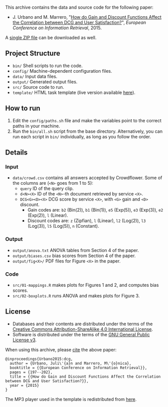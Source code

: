 This archive contains the data and source code for the following paper:

* J. Urbano and M. Marrero, "[How do Gain and Discount Functions Affect the Correlation between DCG and User Satisfaction?](http://julian-urbano.info/wp-content/uploads/062-how-gain-discount-functions-affect-correlation-system-effectiveness-user-satisfaction.pdf)", *European Conference on Information Retrieval*, 2015.

A [single ZIP file](https://github.com/julian-urbano/ecir2015-dcg/archive/master.zip) can be downloaded as well.

## Project Structure

* `bin/` Shell scripts to run the code.
* `config/` Machine-dependent configuration files.
* `data/` Input data files.
* `output/` Generated output files.
* `src/` Source code to run.
* `template/` HTML task template (live version available [here](http://julian-urbano.github.io/ecir2015-dcg/template/)).

## How to run

1. Edit the `config/paths.sh` file and make the variables point to the correct paths in your machine.
2. Run the `bin/all.sh` script from the base directory. Alternatively, you can run each script in `bin/` individually, as long as you follow the order.

## Details

### Input
 
* `data/crowd.csv` contains all answers accepted by Crowdflower. Some of the columns are (`<N>` goes from 1 to 5):
  * `query` ID of the query clip.
  * `d<N><X>` ID of the `<N>`-th document retrieved by service `<X>`.
  * `DCG<G><D><X>` DCG score by service `<X>`, with `<G>` gain and `<D>` discount.
    * Gain codes are: `b2` (Bin(2)), `b1` (Bin(1)), `e5` (Exp(5)), `e3` (Exp(3)), `e2` (Exp(2)), `l` (Linear).
    * Discount codes are: `z` (Zipfian), `l` (Linear), `l2` (Log(2)), `l3` (Log(3)), `l5` (Log(5)), `n` (Constant).

### Output

* `output/anova.txt` ANOVA tables from Section 4 of the paper.
* `output/biases.csv` bias scores from Section 4 of the paper.
* `output/fig<X>/` PDF files for Figure `<X>` in the paper.

### Code

* `src/01-mappings.R` makes plots for Figures 1 and 2, and computes bias scores.
* `src/02-boxplots.R` runs ANOVA and makes plots for Figure 3.

## License

 * Databases and their contents are distributed under the terms of the [Creative Commons Attribution-ShareAlike 4.0 International License](http://creativecommons.org/licenses/by-sa/4.0/).
 * Software is distributed under the terms of the [GNU General Public License v3](http://www.gnu.org/licenses/gpl-3.0-standalone.html).

When using this archive, please [cite](CITE.bib) the above paper:

    @inproceedings{Urbano2015:dcg,
      author = {Urbano, Juli\'{a}n and Marrero, M\'{o}nica},
      booktitle = {{European Conference on Information Retrieval}},
      pages = {197--202},
      title = {{How do Gain and Discount Functions Affect the Correlation between DCG and User Satisfaction?}},
      year = {2015}
    }

The MP3 player used in the template is redistributed from [here](http://flash-mp3-player.net/players/).
